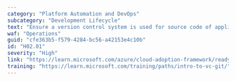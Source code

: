 ```yaml
---
category: "Platform Automation and DevOps"
subcategory: "Development Lifecycle"
text: "Ensure a version control system is used for source code of applications and IaC developed. Microsoft recommends Git."
waf: "Operations"
guid: "cfe363b5-f579-4284-bc56-a42153e4c10b"
id: "H02.01"
severity: "High"
link: "https://learn.microsoft.com/azure/cloud-adoption-framework/ready/considerations/infrastructure-as-code"
training: "https://learn.microsoft.com/training/paths/intro-to-vc-git/"
---
```

